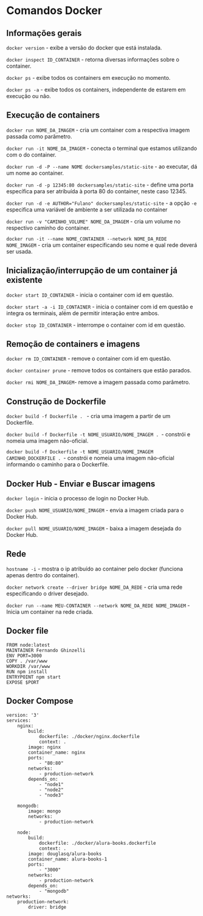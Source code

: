# Comandos Docker

## Informações gerais 

`docker version` - exibe a versão do docker que está instalada.

`docker inspect ID_CONTAINER` - retorna diversas informações sobre o container.

`docker ps` - exibe todos os containers em execução no momento.

`docker ps -a` - exibe todos os containers, independente de estarem em execução ou não.

## Execução de containers

`docker run NOME_DA_IMAGEM` - cria um container com a respectiva imagem passada como parâmetro.

`docker run -it NOME_DA_IMAGEM` - conecta o terminal que estamos utilizando com o do container.

`docker run -d -P --name NOME dockersamples/static-site` - ao executar, dá um nome ao container.

`docker run -d -p 12345:80 dockersamples/static-site` - define uma porta específica para ser atribuída à porta 80 do container, neste caso 12345.

`docker run -d -e AUTHOR="Fulano" dockersamples/static-site` - a opção `-e` especifica uma variável de ambiente a ser utilizada no container

`docker run -v "CAMINHO_VOLUME" NOME_DA_IMAGEM` - cria um volume no respectivo caminho do container.

`docker run -it --name NOME_CONTAINER --network NOME_DA_REDE NOME_IMAGEM` - cria um container especificando seu nome e qual rede deverá ser usada.

## Inicialização/interrupção de um container já existente

`docker start ID_CONTAINER` - inicia o container com id em questão. 

`docker start -a -i ID_CONTAINER` - inicia o container com id em questão e integra os terminais, além de permitir interação entre ambos.

`docker stop ID_CONTAINER` - interrompe o container com id em questão.

## Remoção de containers e imagens

`docker rm ID_CONTAINER` - remove o container com id em questão.

`docker container prune` - remove todos os containers que estão parados.

`docker rmi NOME_DA_IMAGEM`- remove a imagem passada como parâmetro.

## Construção de Dockerfile

`docker build -f Dockerfile . ` - cria uma imagem a partir de um Dockerfile.

`docker build -f Dockerfile -t NOME_USUARIO/NOME_IMAGEM . `- constrói e nomeia uma imagem não-oficial.

`docker build -f Dockerfile -t NOME_USUARIO/NOME_IMAGEM CAMINHO_DOCKERFILE . `- constrói e nomeia uma imagem não-oficial informando o caminho para o Dockerfile.

## Docker Hub - Enviar e Buscar imagens

`docker login` - inicia o processo de login no Docker Hub.

`docker push NOME_USUARIO/NOME_IMAGEM` - envia a imagem criada para o Docker Hub.

`docker pull NOME_USUARIO/NOME_IMAGEM` - baixa a imagem desejada do Docker Hub.

## Rede

`hostname -i` - mostra o ip atribuído ao container pelo docker (funciona apenas dentro do container). 

`docker network create --driver bridge NOME_DA_REDE` - cria uma rede especificando o driver desejado.

`docker run --name MEU-CONTAINER --network NOME_DA_REDE NOME_IMAGEM` - Inicia um container na rede criada.

## Docker file  
~~~~
FROM node:latest  
MAINTAINER Fernando Ghinzelli  
ENV PORT=3000  
COPY . /var/www  
WORKDIR /var/www  
RUN npm install  
ENTRYPOINT npm start  
EXPOSE $PORT  
~~~~

## Docker Compose
~~~~
version: '3'
services:
    nginx:
        build:
            dockerfile: ./docker/nginx.dockerfile
            context: .
        image: nginx
        container_name: nginx
        ports:
            - "80:80"
        networks: 
            - production-network
        depends_on: 
            - "node1"
            - "node2"
            - "node3"

    mongodb:
        image: mongo
        networks: 
            - production-network

    node:
        build:
            dockerfile: ./docker/alura-books.dockerfile
            context: .
        image: douglasq/alura-books
        container_name: alura-books-1
        ports:
            - "3000"
        networks: 
            - production-network
        depends_on:
            - "mongodb"
networks: 
    production-network:
        driver: bridge
~~~~
